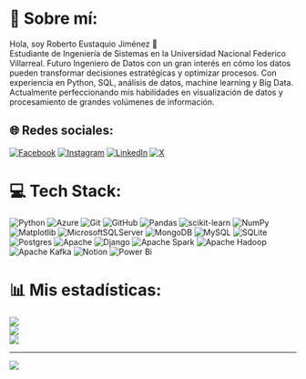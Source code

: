 # 💫 Sobre mí:
Hola, soy Roberto Eustaquio Jiménez 👋<br>Estudiante de Ingeniería de Sistemas en la Universidad Nacional Federico Villarreal. Futuro Ingeniero de Datos con un gran interés en cómo los datos pueden transformar decisiones estratégicas y optimizar procesos. Con experiencia en Python, SQL, análisis de datos, machine learning y Big Data. Actualmente perfeccionando mis habilidades en visualización de datos y procesamiento de grandes volúmenes de información.


## 🌐 Redes sociales:
[![Facebook](https://img.shields.io/badge/Facebook-%231877F2.svg?logo=Facebook&logoColor=white)](https://facebook.com/reus.jimenez02) [![Instagram](https://img.shields.io/badge/Instagram-%23E4405F.svg?logo=Instagram&logoColor=white)](https://instagram.com/reus_jimenez/) [![LinkedIn](https://img.shields.io/badge/LinkedIn-%230077B5.svg?logo=linkedin&logoColor=white)](https://linkedin.com/in/roberto-eustaquio/) [![X](https://img.shields.io/badge/X-black.svg?logo=X&logoColor=white)](https://x.com/Reus_Jimenez02) 

# 💻 Tech Stack:
![Python](https://img.shields.io/badge/python-3670A0?style=for-the-badge&logo=python&logoColor=ffdd54) ![Azure](https://img.shields.io/badge/azure-%230072C6.svg?style=for-the-badge&logo=microsoftazure&logoColor=white) ![Git](https://img.shields.io/badge/git-%23F05033.svg?style=for-the-badge&logo=git&logoColor=white) ![GitHub](https://img.shields.io/badge/github-%23121011.svg?style=for-the-badge&logo=github&logoColor=white) ![Pandas](https://img.shields.io/badge/pandas-%23150458.svg?style=for-the-badge&logo=pandas&logoColor=white) ![scikit-learn](https://img.shields.io/badge/scikit--learn-%23F7931E.svg?style=for-the-badge&logo=scikit-learn&logoColor=white) ![NumPy](https://img.shields.io/badge/numpy-%23013243.svg?style=for-the-badge&logo=numpy&logoColor=white) ![Matplotlib](https://img.shields.io/badge/Matplotlib-%23ffffff.svg?style=for-the-badge&logo=Matplotlib&logoColor=black) ![MicrosoftSQLServer](https://img.shields.io/badge/Microsoft%20SQL%20Server-CC2927?style=for-the-badge&logo=microsoft%20sql%20server&logoColor=white) ![MongoDB](https://img.shields.io/badge/MongoDB-%234ea94b.svg?style=for-the-badge&logo=mongodb&logoColor=white) ![MySQL](https://img.shields.io/badge/mysql-4479A1.svg?style=for-the-badge&logo=mysql&logoColor=white) ![SQLite](https://img.shields.io/badge/sqlite-%2307405e.svg?style=for-the-badge&logo=sqlite&logoColor=white) ![Postgres](https://img.shields.io/badge/postgres-%23316192.svg?style=for-the-badge&logo=postgresql&logoColor=white) ![Apache](https://img.shields.io/badge/apache-%23D42029.svg?style=for-the-badge&logo=apache&logoColor=white) ![Django](https://img.shields.io/badge/django-%23092E20.svg?style=for-the-badge&logo=django&logoColor=white) ![Apache Spark](https://img.shields.io/badge/Apache%20Spark-FDEE21?style=for-the-badge&logo=apachespark&logoColor=black) ![Apache Hadoop](https://img.shields.io/badge/Apache%20Hadoop-66CCFF?style=for-the-badge&logo=apachehadoop&logoColor=black) ![Apache Kafka](https://img.shields.io/badge/Apache%20Kafka-000?style=for-the-badge&logo=apachekafka) ![Notion](https://img.shields.io/badge/Notion-%23000000.svg?style=for-the-badge&logo=notion&logoColor=white) ![Power Bi](https://img.shields.io/badge/power_bi-F2C811?style=for-the-badge&logo=powerbi&logoColor=black)

# 📊 Mis estadísticas:
![](https://github-readme-stats.vercel.app/api?username=ReusJimenez&theme=highcontrast&hide_border=false&include_all_commits=false&count_private=false)<br/>
![](https://github-readme-streak-stats.herokuapp.com/?user=ReusJimenez&theme=highcontrast&hide_border=false)<br/>
![](https://github-readme-stats.vercel.app/api/top-langs/?username=ReusJimenez&theme=highcontrast&hide_border=false&include_all_commits=false&count_private=false&layout=compact)

---
[![](https://visitcount.itsvg.in/api?id=ReusJimenez&icon=8&color=12)](https://visitcount.itsvg.in)
